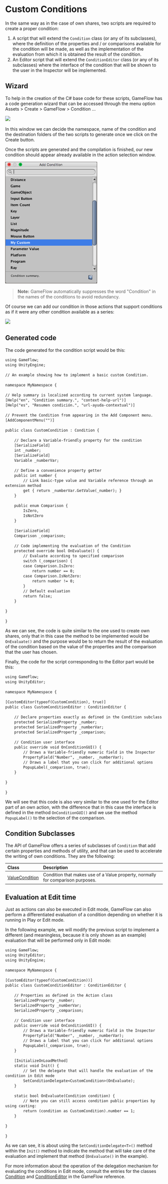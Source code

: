 # Custom Conditions

In the same way as in the case of own shares, two scripts are required to create a proper condition:

1. A script that will extend the `Condition` class \(or any of its subclasses\), where the definition of the properties and / or comparisons available for the condition will be made, as well as the implementation of the evaluation from which it is obtained the result of the condition.
2. An Editor script that will extend the `ConditionEditor` class \(or any of its subclasses\) where the interface of the condition that will be shown to the user in the Inspector will be implemented.

## Wizard

To help in the creation of the C\# base code for these scripts, GameFlow has a code generation wizard that can be accessed through the menu option Assets &gt; Create &gt; GameFlow &gt; Condition ...

![](../images/api-createcondition%20%281%29.png)

In this window we can decide the namespace, name of the condition and the destination folders of the two scripts to generate once we click on the Create button.

Once the scripts are generated and the compilation is finished, our new condition should appear already available in the action selection window.

![](../images/api-mycondition1.png)

> **Note:** GameFlow automatically suppresses the word "Condition" in the names of the conditions to avoid redundancy.

Of course we can add our condition in those actions that support conditions as if it were any other condition available as a series:

![](../images/api-mycondition2-1.png)

## Generated code

The code generated for the condition script would be this:

```text
using GameFlow;
using UnityEngine;

// An example showing how to implement a basic custom Condition.

namespace MyNamespace {

// Help summary is localized according to current system language.
[Help("en", "Condition summary.", "context-help-url")]
[Help("es", "Resumen condición.", "url-ayuda-contextual")]

// Prevent the Condition from appearing in the Add Component menu.
[AddComponentMenu("")]

public class CustomCondition : Condition {

    // Declare a Variable-friendly property for the condition
    [SerializeField]
    int _number;
    [SerializeField]
    Variable _numberVar;

    // Define a convenience property getter
    public int number {
        // Link basic-type value and Variable reference through an extension method
        get { return _numberVar.GetValue(_number); }
    }

    public enum Comparison {
        IsZero,
        IsNotZero
    }

    [SerializeField]
    Comparison _comparison;

    // Code implementing the evaluation of the Condition
    protected override bool OnEvaluate() {
        // Evaluate according to specified comparison
        switch (_comparison) {
        case Comparison.IsZero:
            return number == 0;
        case Comparison.IsNotZero:
            return number != 0;
        }
        // Default evaluation
        return false;
    }

}

}
```

As we can see, the code is quite similar to the one used to create own shares, only that in this case the method to be implemented would be `OnEvaluate()` and the purpose would be to return the result of the evaluation of the condition based on the value of the properties and the comparison that the user has chosen.

Finally, the code for the script corresponding to the Editor part would be this:

```text
using GameFlow;
using UnityEditor;

namespace MyNamespace {

[CustomEditor(typeof(CustomCondition), true)]
public class CustomConditionEditor : ConditionEditor {

    // Declare properties exactly as defined in the Condition subclass
    protected SerializedProperty _number;
    protected SerializedProperty _numberVar;
    protected SerializedProperty _comparison;

    // Condition user interface
    public override void OnConditionGUI() {
        // Draws a Variable-friendly numeric field in the Inspector
        PropertyField("Number", _number, _numberVar);
        // Draws a label that you can click for additional options
        PopupLabel(_comparison, true);
    }

}

}
```

We will see that this code is also very similar to the one used for the Editor part of an own action, with the difference that in this case the interface is defined in the method `OnConditionGUI()` and we use the method `PopupLabel()` to the selection of the comparison.

## Condition Subclasses

The API of GameFlow offers a series of subclasses of `Condition` that add certain properties and methods of utility, and that can be used to accelerate the writing of own conditions. They are the following:

| Class | Description |
| :--- | :--- |
| [ValueCondition](reference.md#value-condition-class) | Condition that makes use of a Value property, normally for comparison purposes. |

## Evaluation at Edit time

Just as actions can also be executed in Edit mode, GameFlow can also perform a differentiated evaluation of a condition depending on whether it is running in Play or Edit mode.

In the following example, we will modify the previous script to implement a different \(and meaningless, because it is only shown as an example\) evaluation that will be performed only in Edit mode:

```text
using GameFlow;
using UnityEditor;
using UnityEngine;

namespace MyNamespace {

[CustomEditor(typeof(CustomCondition))]
public class CustomConditionEditor : ConditionEditor {

    // Properties as defined in the Action class
    SerializedProperty _number;
    SerializedProperty _numberVar;
    SerializedProperty _comparison;

    // Condition user interface
    public override void OnConditionGUI() {
        // Draws a Variable-friendly numeric field in the Inspector
        PropertyField("Number", _number, _numberVar);
        // Draws a label that you can click for additional options
        PopupLabel(_comparison, true);
    }

    [InitializeOnLoadMethod]
    static void Init() {
        // Set the delegate that will handle the evaluation of the condition in Edit mode
        SetConditionDelegate<CustomCondition>(OnEvaluate);
    }

    static bool OnEvaluate(Condition condition) {
        // Note you can still access condition public properties by using casting:
        return (condition as CustomCondition).number == 1;
    }

}

}
```

As we can see, it is about using the `SetConditionDelegate<T>()` method within the `Init()` method to indicate the method that will take care of the evaluation and implement that method \(`OnEvaluate()` in the example\).

For more information about the operation of the delegation mechanism for evaluating the conditions in Edit mode, consult the entries for the classes [Condition](reference.md#condition-class) and [ConditionEditor](reference.md#conditioneditor-class) in the GameFlow reference.

